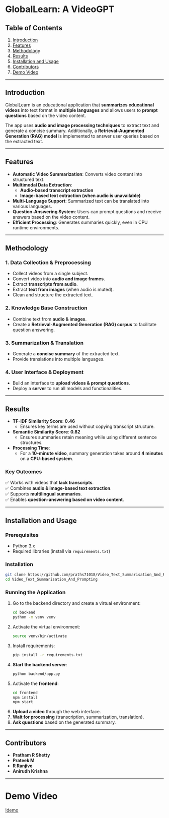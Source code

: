 # **GlobalLearn: A VideoGPT**  

## **Table of Contents**
1. [Introduction](#introduction)  
2. [Features](#features)  
3. [Methodology](#methodology)  
4. [Results](#results)  
5. [Installation and Usage](#installation-and-usage)  
6. [Contributors](#contributors)  
7. [Demo Video](#Demo-Video)

---

## **Introduction**
GlobalLearn is an educational application that **summarizes educational videos** into text format in **multiple languages** and allows users to **prompt questions** based on the video content.  

The app uses **audio and image processing techniques** to extract text and generate a concise summary. Additionally, a **Retrieval-Augmented Generation (RAG) model** is implemented to answer user queries based on the extracted text.  

---

## **Features**
- **Automatic Video Summarization**: Converts video content into structured text.  
- **Multimodal Data Extraction**:
  - **Audio-based transcript extraction**  
  - **Image-based text extraction (when audio is unavailable)**  
- **Multi-Language Support**: Summarized text can be translated into various languages.  
- **Question-Answering System**: Users can prompt questions and receive answers based on the video content.  
- **Efficient Processing**: Generates summaries quickly, even in CPU runtime environments.  

---

## **Methodology**
### **1. Data Collection & Preprocessing**
- Collect videos from a single subject.  
- Convert video into **audio and image frames**.  
- Extract **transcripts from audio**.  
- Extract **text from images** (when audio is muted).  
- Clean and structure the extracted text.  

### **2. Knowledge Base Construction**
- Combine text from **audio & images**.  
- Create a **Retrieval-Augmented Generation (RAG) corpus** to facilitate question answering.  

### **3. Summarization & Translation**
- Generate a **concise summary** of the extracted text.  
- Provide translations into multiple languages.  

### **4. User Interface & Deployment**
- Build an interface to **upload videos & prompt questions**.  
- Deploy a **server** to run all models and functionalities.  

---

## **Results**
- **TF-IDF Similarity Score**: **0.46**  
  - Ensures key terms are used without copying transcript structure.  
- **Semantic Similarity Score**: **0.82**  
  - Ensures summaries retain meaning while using different sentence structures.  
- **Processing Time**:
  - For a **10-minute video**, summary generation takes around **4 minutes** on a **CPU-based system**.  

### **Key Outcomes**
✅ Works with videos that **lack transcripts**.  
✅ Combines **audio & image-based text extraction**.  
✅ Supports **multilingual summaries**.  
✅ Enables **question-answering based on video content**.  

---

## **Installation and Usage**
### **Prerequisites**
- Python 3.x  
- Required libraries (install via `requirements.txt`)  

### **Installation**
```bash
git clone https://github.com/praths71018/Video_Text_Summarisation_And_Prompting.git
cd Video_Text_Summarisation_And_Prompting
```

### **Running the Application**
1. Go to the backend directory and create a virtual environment:
   ```bash
   cd backend
   python -m venv venv
   ```
2. Activate the virtual environment:
   ```bash
   source venv/bin/activate
    ```
3. Install requirements:
   ```bash
   pip install -r requirements.txt
   ```
4. **Start the backend server**:
   ```bash
   python backend/app.py
   ```
5. Activate the **frontend**:
   ```bash
   cd frontend
   npm install
   npm start
   ```
5. **Upload a video** through the web interface.
6. **Wait for processing** (transcription, summarization, translation).
7. **Ask questions** based on the generated summary.

---

## **Contributors**
- **Pratham R Shetty**  
- **Prateek M**
- **R Ranjive**
- **Anirudh Krishna**

---

# Demo Video
[!demo](assets/DemoVideo.mp4)
